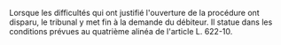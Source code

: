   
Lorsque les difficultés qui ont justifié l'ouverture de la procédure ont disparu, le tribunal y met fin à la demande du débiteur. Il statue dans les conditions prévues au quatrième alinéa de l'article L. 622-10.  

  

